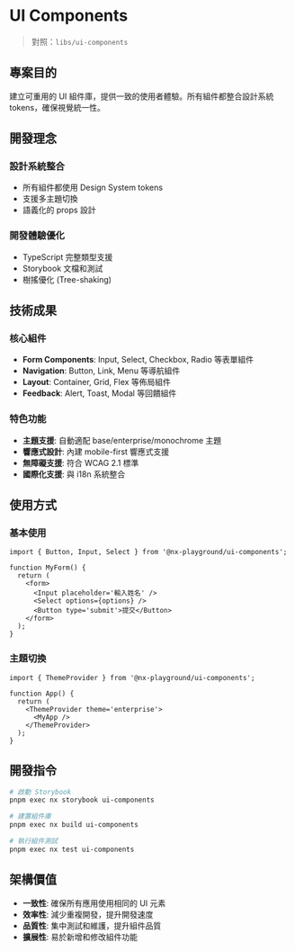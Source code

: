 # UI Components

> 對照：`libs/ui-components`

## 專案目的

建立可重用的 UI 組件庫，提供一致的使用者體驗。所有組件都整合設計系統 tokens，確保視覺統一性。

## 開發理念

### 設計系統整合

- 所有組件都使用 Design System tokens
- 支援多主題切換
- 語義化的 props 設計

### 開發體驗優化

- TypeScript 完整類型支援
- Storybook 文檔和測試
- 樹搖優化 (Tree-shaking)

## 技術成果

### 核心組件

- **Form Components**: Input, Select, Checkbox, Radio 等表單組件
- **Navigation**: Button, Link, Menu 等導航組件
- **Layout**: Container, Grid, Flex 等佈局組件
- **Feedback**: Alert, Toast, Modal 等回饋組件

### 特色功能

- **主題支援**: 自動適配 base/enterprise/monochrome 主題
- **響應式設計**: 內建 mobile-first 響應式支援
- **無障礙支援**: 符合 WCAG 2.1 標準
- **國際化支援**: 與 i18n 系統整合

## 使用方式

### 基本使用

```tsx
import { Button, Input, Select } from '@nx-playground/ui-components';

function MyForm() {
  return (
    <form>
      <Input placeholder='輸入姓名' />
      <Select options={options} />
      <Button type='submit'>提交</Button>
    </form>
  );
}
```

### 主題切換

```tsx
import { ThemeProvider } from '@nx-playground/ui-components';

function App() {
  return (
    <ThemeProvider theme='enterprise'>
      <MyApp />
    </ThemeProvider>
  );
}
```

## 開發指令

```bash
# 啟動 Storybook
pnpm exec nx storybook ui-components

# 建置組件庫
pnpm exec nx build ui-components

# 執行組件測試
pnpm exec nx test ui-components
```

## 架構價值

- **一致性**: 確保所有應用使用相同的 UI 元素
- **效率性**: 減少重複開發，提升開發速度
- **品質性**: 集中測試和維護，提升組件品質
- **擴展性**: 易於新增和修改組件功能

